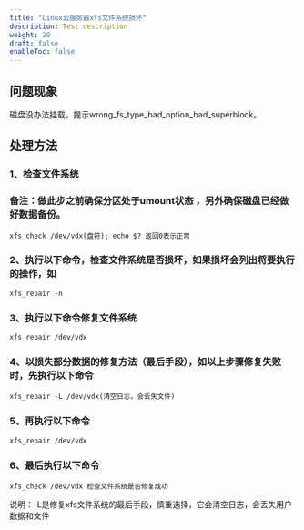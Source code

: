 ```yaml
---
title: "Linux云服务器xfs文件系统损坏"
description: Test description
weight: 20
draft: false
enableToc: false
---
```




## 问题现象

磁盘没办法挂载，提示wrong_fs_type_bad_option_bad_superblock。

## 处理方法

### 1、检查文件系统

### 备注：做此步之前确保分区处于umount状态 ，另外确保磁盘已经做好数据备份。

```
xfs_check /dev/vdx(盘符); echo $? 返回0表示正常
```

### 2、执行以下命令，检查文件系统是否损坏，如果损坏会列出将要执行的操作，如

```
xfs_repair -n
```

### 3、执行以下命令修复文件系统

```
xfs_repair /dev/vdx 
```

### 4、以损失部分数据的修复方法（最后手段），如以上步骤修复失败时，先执行以下命令

```
xfs_repair -L /dev/vdx(清空日志，会丢失文件)
```

### 5、再执行以下命令

```
xfs_repair /dev/vdx
```

### 6、最后执行以下命令

```
xfs_check /dev/vdx 检查文件系统是否修复成功
```

说明：-L是修复xfs文件系统的最后手段，慎重选择，它会清空日志，会丢失用户数据和文件

